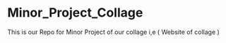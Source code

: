 # Minor_Project_Collage
 This is our Repo for Minor Project of our collage i,e ( Website of collage ) 
